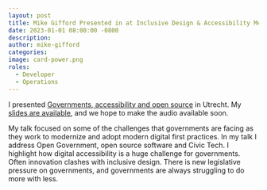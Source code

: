 ```yaml
---
layout: post
title: Mike Gifford Presented in at Inclusive Design & Accessibility Meetup in the Netherlands
date: 2023-01-01 08:00:00 -0800
description: 
author: mike-gifford
categories: 
image: card-power.png
roles:
  - Developer
  - Operations
---
```


I presented [Governments, accessibility and open source](https://www.meetup.com/inclusive-design-accessibility/events/291069715/) in Utrecht. My [slides are available](https://docs.google.com/presentation/d/1Pm0bVAZwk_NBxeOMvjiTtTXTQBumZjwNgb6MDLDXwSE/edit#slide=id.gde6e9fa718_0_3), and we hope to make the audio available soon. 

My talk focused on some of the challenges that governments are facing as they work to modernize and adopt modern digital first practices. In my talk I address Open Government, open source software and Civic Tech. I highlight how digital accessibility is a huge challenge for governments. Often innovation clashes with inclusive design. There is new legislative pressure on governments, and governments are always struggling to do more with less. 

